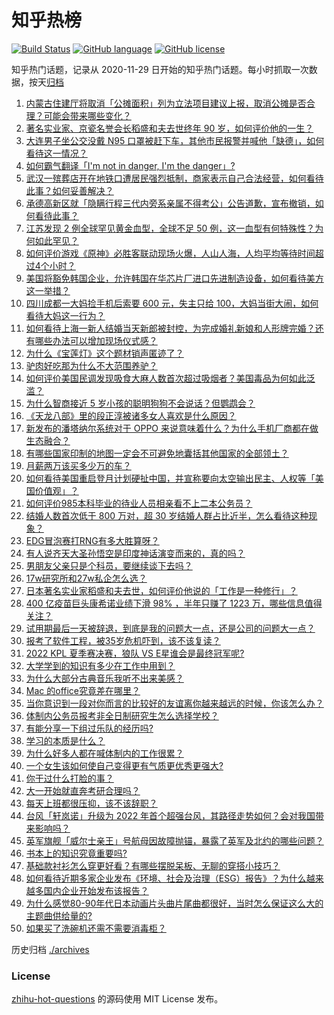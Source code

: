 # 知乎热榜
[![Build Status](https://github.com/ToWeLong/zhihu-hot-questions/workflows/CI/badge.svg)](https://github.com/ToWeLong/zhihu-hot-questions/actions)
[![GitHub language](https://img.shields.io/badge/language-golang-orange.svg)](https://golang.org/)
[![GitHub license](https://img.shields.io/github/license/ToWeLong/zhihu-hot-questions)](https://github.com/ToWeLong/zhihu-hot-questions/blob/main/LICENSE)

知乎热门话题，记录从 2020-11-29 日开始的知乎热门话题。每小时抓取一次数据，按天[归档](./archives)

<!-- BEGIN -->

1. [内蒙古住建厅将取消「公摊面积」列为立法项目建议上报，取消公摊是否合理？可能会带来哪些变化？](https://www.zhihu.com/question/550691666)
1. [著名实业家、京瓷名誉会长稻盛和夫去世终年 90 岁，如何评价他的一生？](https://www.zhihu.com/question/550778660)
1. [大连男子坐公交没戴 N95 口罩被赶下车，其他市民报警并喊他「缺德」，如何看待这一情况？](https://www.zhihu.com/question/550755185)
1. [如何霸气翻译「I'm not in danger, I'm the danger」?](https://www.zhihu.com/question/546492138)
1. [武汉一殡葬店开在地铁口遭居民强烈抵制，商家表示自己合法经营，如何看待此事？如何妥善解决？](https://www.zhihu.com/question/550701822)
1. [承德高新区就「隐瞒行程三代内旁系亲属不得考公」公告道歉，宣布撤销，如何看待此事？](https://www.zhihu.com/question/550766675)
1. [江苏发现 2 例全球罕见黄金血型，全球不足 50 例，这一血型有何特殊性？为何如此罕见？](https://www.zhihu.com/question/550679559)
1. [如何评价游戏《原神》必胜客联动现场火爆，人山人海，人均平均等待时间超过4个小时？](https://www.zhihu.com/question/550610293)
1. [美国将豁免韩国企业，允许韩国在华芯片厂进口先进制造设备，如何看待美方这一举措？](https://www.zhihu.com/question/550618377)
1. [四川成都一大妈捡手机后索要 600 元，失主只给 100，大妈当街大闹，如何看待大妈这一行为？](https://www.zhihu.com/question/550554409)
1. [如何看待上海一新人结婚当天新郎被封控，为完成婚礼新娘和人形牌完婚？还有哪些办法可以增加现场仪式感？](https://www.zhihu.com/question/550661595)
1. [为什么《宝莲灯》这个题材销声匿迹了？](https://www.zhihu.com/question/549542733)
1. [驴肉好吃那为什么不大范围养驴？](https://www.zhihu.com/question/28933532)
1. [如何评价美国民调发现吸食大麻人数首次超过吸烟者？美国毒品为何如此泛滥？](https://www.zhihu.com/question/550565954)
1. [为什么智商接近 5 岁小孩的聪明狗狗不会说话？但鹦鹉会？](https://www.zhihu.com/question/550007751)
1. [《天龙八部》里的段正淳被诸多女人喜欢是什么原因？](https://www.zhihu.com/question/21912631)
1. [新发布的潘塔纳尔系统对于 OPPO 来说意味着什么？为什么手机厂商都在做生态融合？](https://www.zhihu.com/question/550717315)
1. [有哪些国家印制的地图一定会不可避免地囊括其他国家的全部领土？](https://www.zhihu.com/question/32269309)
1. [月薪两万该买多少万的车？](https://www.zhihu.com/question/550445706)
1. [如何看待美国重启登月计划硬扯中国，并宣称要向太空输出民主、人权等「美国价值观」？](https://www.zhihu.com/question/550686425)
1. [如何评价985本科毕业的待业人员相亲看不上二本公务员？](https://www.zhihu.com/question/550440013)
1. [结婚人数首次低于 800 万对，超 30 岁结婚人群占比近半，怎么看待这种现象？](https://www.zhihu.com/question/550787576)
1. [EDG冒泡赛打RNG有多大胜算呀？](https://www.zhihu.com/question/550654331)
1. [有人说齐天大圣孙悟空是印度神话演变而来的，真的吗？](https://www.zhihu.com/question/532099671)
1. [男朋友父亲只是个科员，要继续谈下去吗？](https://www.zhihu.com/question/546719500)
1. [17w研究所和27w私企怎么选？](https://www.zhihu.com/question/549450754)
1. [日本著名实业家稻盛和夫去世，如何评价他说的「工作是一种修行」？](https://www.zhihu.com/question/550797335)
1. [400 亿疫苗巨头康希诺业绩下滑 98% ，半年只赚了 1223 万，哪些信息值得关注？](https://www.zhihu.com/question/550707585)
1. [试用期最后一天被辞退，到底是我的问题大一点，还是公司的问题大一点？](https://www.zhihu.com/question/549012841)
1. [报考了软件工程，被35岁危机吓到，该不该复读？](https://www.zhihu.com/question/546236863)
1. [2022 KPL 夏季赛决赛，狼队 VS E星谁会是最终冠军呢?](https://www.zhihu.com/question/550306044)
1. [大学学到的知识有多少在工作中用到？](https://www.zhihu.com/question/465171428)
1. [为什么大部分古典音乐我听不出来美感？](https://www.zhihu.com/question/546117972)
1. [Mac 的office究竟差在哪里？](https://www.zhihu.com/question/546389503)
1. [当你意识到一段对你而言的比较好的友谊离你越来越远的时候，你该怎么办？](https://www.zhihu.com/question/549929422)
1. [体制内公务员报考非全日制研究生怎么选择学校？](https://www.zhihu.com/question/484856329)
1. [有能分享一下组过乐队的经历吗?](https://www.zhihu.com/question/549028996)
1. [学习的本质是什么？](https://www.zhihu.com/question/20335355)
1. [为什么好多人都在喊体制内的工作很累？](https://www.zhihu.com/question/546321345)
1. [一个女生该如何使自己变得更有气质更优秀更强大?](https://www.zhihu.com/question/29124735)
1. [你干过什么打脸的事？](https://www.zhihu.com/question/39125410)
1. [大一开始就直奔考研合理吗？](https://www.zhihu.com/question/544134571)
1. [每天上班都很压抑，该不该辞职？](https://www.zhihu.com/question/549796055)
1. [台风「轩岚诺」升级为 2022 年首个超强台风，其路径走势如何？会对我国带来影响吗？](https://www.zhihu.com/question/550480211)
1. [英军旗舰「威尔士亲王」号航母因故障抛锚，暴露了英军及北约的哪些问题？](https://www.zhihu.com/question/550529237)
1. [书本上的知识究竟重要吗?](https://www.zhihu.com/question/550557754)
1. [基础款衬衫怎么穿更好看？有哪些摆脱呆板、无聊的穿搭小技巧？](https://www.zhihu.com/question/528616934)
1. [如何看待近期多家企业发布《环境、社会及治理（ESG）报告》？为什么越来越多国内企业开始发布该报告？](https://www.zhihu.com/question/550570215)
1. [为什么感觉80-90年代日本动画片头曲片尾曲都很好，当时怎么保证这么大的主题曲供给量的?](https://www.zhihu.com/question/549832880)
1. [如果买了洗碗机还需不需要消毒柜？](https://www.zhihu.com/question/312070893)

<!-- END -->

历史归档 [./archives](./archives)


### License
[zhihu-hot-questions](https://github.com/towelong/zhihu-hot-questions) 的源码使用 MIT License 发布。